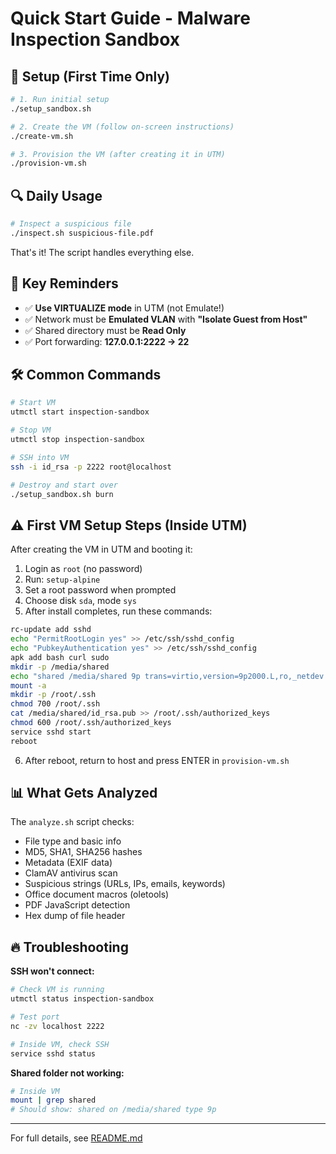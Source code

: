 # Quick Start Guide - Malware Inspection Sandbox

## 🚀 Setup (First Time Only)

```bash
# 1. Run initial setup
./setup_sandbox.sh

# 2. Create the VM (follow on-screen instructions)
./create-vm.sh

# 3. Provision the VM (after creating it in UTM)
./provision-vm.sh
```

## 🔍 Daily Usage

```bash
# Inspect a suspicious file
./inspect.sh suspicious-file.pdf
```

That's it! The script handles everything else.

## 📝 Key Reminders

- ✅ **Use VIRTUALIZE mode** in UTM (not Emulate!)
- ✅ Network must be **Emulated VLAN** with **"Isolate Guest from Host"**
- ✅ Shared directory must be **Read Only**
- ✅ Port forwarding: **127.0.0.1:2222 → 22**

## 🛠️ Common Commands

```bash
# Start VM
utmctl start inspection-sandbox

# Stop VM
utmctl stop inspection-sandbox

# SSH into VM
ssh -i id_rsa -p 2222 root@localhost

# Destroy and start over
./setup_sandbox.sh burn
```

## ⚠️ First VM Setup Steps (Inside UTM)

After creating the VM in UTM and booting it:

1. Login as `root` (no password)
2. Run: `setup-alpine`
3. Set a root password when prompted
4. Choose disk `sda`, mode `sys`
5. After install completes, run these commands:

```bash
rc-update add sshd
echo "PermitRootLogin yes" >> /etc/ssh/sshd_config
echo "PubkeyAuthentication yes" >> /etc/ssh/sshd_config
apk add bash curl sudo
mkdir -p /media/shared
echo "shared /media/shared 9p trans=virtio,version=9p2000.L,ro,_netdev 0 0" >> /etc/fstab
mount -a
mkdir -p /root/.ssh
chmod 700 /root/.ssh
cat /media/shared/id_rsa.pub >> /root/.ssh/authorized_keys
chmod 600 /root/.ssh/authorized_keys
service sshd start
reboot
```

6. After reboot, return to host and press ENTER in `provision-vm.sh`

## 📊 What Gets Analyzed

The `analyze.sh` script checks:

- File type and basic info
- MD5, SHA1, SHA256 hashes
- Metadata (EXIF data)
- ClamAV antivirus scan
- Suspicious strings (URLs, IPs, emails, keywords)
- Office document macros (oletools)
- PDF JavaScript detection
- Hex dump of file header

## 🔥 Troubleshooting

**SSH won't connect:**
```bash
# Check VM is running
utmctl status inspection-sandbox

# Test port
nc -zv localhost 2222

# Inside VM, check SSH
service sshd status
```

**Shared folder not working:**
```bash
# Inside VM
mount | grep shared
# Should show: shared on /media/shared type 9p
```

---

For full details, see [README.md](README.md)
